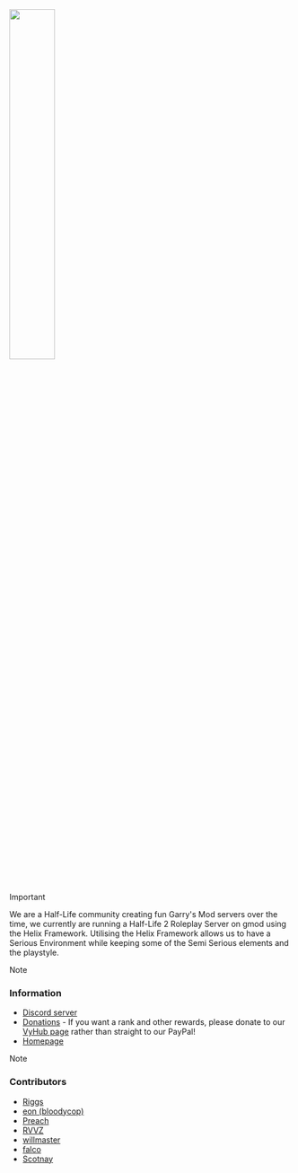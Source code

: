 <img width="40%" height="40%" src="https://i.imgur.com/HkcPZzT.png">

> [!IMPORTANT]
> We are a Half-Life community creating fun Garry's Mod servers over the time, we currently are running a Half-Life 2 Roleplay Server on gmod using the Helix Framework. Utilising the Helix Framework allows us to have a Serious Environment while keeping some of the Semi Serious elements and the playstyle.

> [!NOTE]
> ### Information
> * [Discord server](https://discord.gg/minerva-servers)
> * [Donations](https://www.paypal.me/minervaservers)
    - If you want a rank and other rewards, please donate to our [VyHub page](https://minerva-servers.vyhub.app/shop/72253ef4-af7d-4fde-9b37-a4724b8ed3b9) rather than straight to our PayPal!
> * [Homepage](https://minerva-servers.vyhub.app/home)

> [!NOTE]
> ### Contributors
> * [Riggs](https://minerva-servers.vyhub.app/home)
> * [eon (bloodycop)](https://github.com/bloodycop7)
> * [Preach](https://github.com/Quantor97/)
> * [RVVZ](https://github.com/revvze)
> * [willmaster](https://github.com/willmasterLUA)
> * [falco](https://github.com/falcodxb)
> * [Scotnay](https://github.com/Scotnay)
